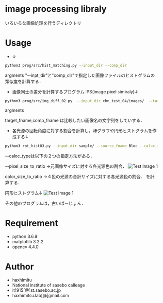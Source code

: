 # image processing libraly

いろいろな画像処理を行うディレクトリ

# Usage
* ↓
```bash
python3 prog/src/hist_matching.py --input_dir --comp_dir 
```
argments
"--inpt_dir"と"comp_dir"で指定した画像ファイルのヒストグラムの類似度を計算する．

* 画像同士の差分を計算するプログラム
IPS(image pixel simiraly)↓
```bash
python3 prog/src/img_diff_02.py  --input_dir cbn_test_04/images/  --target_fname  outputs --comp_fname targets
```
argments

target_fname,comp_fname  は比較したい画像名の文字列をしていする．


* 各光源の回転角度に対する割合を計算し，棒グラフや円形ヒストグラムを作成する↓
```bash
python3 rot_hist03.py --input_dir sample/ --source_fname Bloc --caloc_type pixel_size_to_ratio
```
--caloc_typeは以下の２つの指定方法がある．

--pixel_size_to_ratio ->元画像サイズに対する各光源色の割合．
![Test Image 1](graph/pixel_size_to_ratio.png)

color_size_to_ratio ->４色の光源の合計サイズに対する各光源色の割合．
を計算する．

円形ヒストグラム↓
![Test Image 1](graph/rot_hist_original.png)


その他のプログラムは，古いばーじょん．
# Requirement
 
 
* python 3.6.9
* matplotlib 3.2.2
* opencv 4.4.0


# Author
* haxhimitu
* National institute of sasebo calleage
* it1915[@]st.sasebo.ac.jp
* haxhimitsu.lab[@]gmail.com
 
